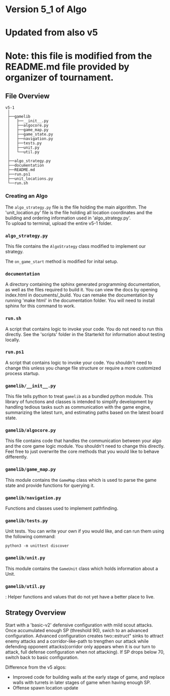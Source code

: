 # Version 5_1 of Algo
# Updated from also v5

# Note: this file is modified from the README.md file provided by organizer of tournament.
 
## File Overview

```
v5-1
 │
 ├──gamelib
 │   ├──__init__.py
 │   ├──algocore.py
 │   ├──game_map.py
 │   ├──game_state.py
 │   ├──navigation.py
 │   ├──tests.py
 │   ├──unit.py
 │   └──util.py
 │
 ├──algo_strategy.py
 ├──documentation
 ├──README.md
 ├──run.ps1
 ├──unit_locations.py
 └──run.sh
```

### Creating an Algo

The `algo_strategy.py` file is the file holding the main algorithm.
The 'unit_location.py' file is the file holding all location coordinates and the building and  ordering information used in 'algo_strategy.py'.  
To upload to terminal, upload the entire v5-1 folder.

### `algo_strategy.py`

This file contains the `AlgoStrategy` class modified to implement our strategy.

The `on_game_start` method is modified for inital setup.

### `documentation`

A directory containing the sphinx generated programming documentation, as well as the files required
to build it. You can view the docs by opening index.html in documents/_build.
You can remake the documentation by running 'make html' in the documentation folder.
You will need to install sphinx for this command to work.

### `run.sh`

A script that contains logic to invoke your code. You do not need to run this directly.
See the 'scripts' folder in the Starterkit for information about testing locally.

### `run.ps1`

A script that contains logic to invoke your code. You shouldn't need to change
this unless you change file structure or require a more customized process
startup.

### `gamelib/__init__.py`

This file tells python to treat `gamelib` as a bundled python module. This
library of functions and classes is intended to simplify development by
handling tedious tasks such as communication with the game engine, summarizing
the latest turn, and estimating paths based on the latest board state.

### `gamelib/algocore.py`

This file contains code that handles the communication between your algo and the
core game logic module. You shouldn't need to change this directly. Feel free to 
just overwrite the core methods that you would like to behave differently. 

### `gamelib/game_map.py`

This module contains the `GameMap` class which is used to parse the game state
and provide functions for querying it. 

### `gamelib/navigation.py`

Functions and classes used to implement pathfinding.

### `gamelib/tests.py`

Unit tests. You can write your own if you would like, and can run them using
the following command:

    python3 -m unittest discover

### `gamelib/unit.py`

This module contains the `GameUnit` class which holds information about a Unit.

### `gamelib/util.py`
:
Helper functions and values that do not yet have a better place to live.

## Strategy Overview

Start with a 'basic-v2' defensive configuration with mild scout attacks. Once accumulated enough SP (threshold 90), swich to an advanced configuration. 
Advanced configuration creates two::estruct" sinks to attract enemy attacks and a corridor-like-path to trengthen our attack while defending opponent attacks(corridor only appears when it is our turn to attack, full defense configuration when not attacking). If SP drops below 70, switch back to basic configuration. 


Difference from the v5 algos:
- Improved code for building walls at the early stage of game, and replace walls with turrets in later stages of game when having enough SP. 
- Offense spawn location update
